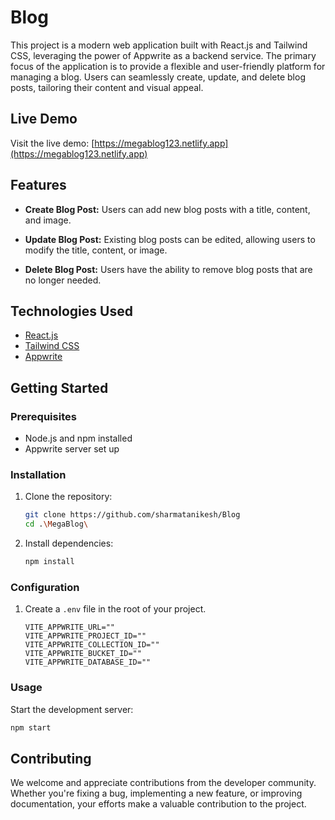 
# Blog
This project is a modern web application built with React.js and Tailwind CSS, leveraging the power of Appwrite as a backend service. The primary focus of the application is to provide a flexible and user-friendly platform for managing a blog. Users can seamlessly create, update, and delete blog posts, tailoring their content and visual appeal.

## Live Demo

Visit the live demo: [https://megablog123.netlify.app](https://megablog123.netlify.app)

## Features

- **Create Blog Post:**
  Users can add new blog posts with a title, content, and  image.

- **Update Blog Post:**
  Existing blog posts can be edited, allowing users to modify the title, content, or image.

- **Delete Blog Post:**
  Users have the ability to remove blog posts that are no longer needed.


## Technologies Used

- [React.js](https://reactjs.org/)
- [Tailwind CSS](https://tailwindcss.com/)
- [Appwrite](https://appwrite.io/)

## Getting Started

### Prerequisites

- Node.js and npm installed
- Appwrite server set up 

### Installation

1. Clone the repository:

    ```bash
    git clone https://github.com/sharmatanikesh/Blog
    cd .\MegaBlog\
    ```

2. Install dependencies:

    ```bash
    npm install
    ```

### Configuration

1. Create a `.env` file in the root of your project.

    ```env
    VITE_APPWRITE_URL=""
    VITE_APPWRITE_PROJECT_ID=""
    VITE_APPWRITE_COLLECTION_ID=""
    VITE_APPWRITE_BUCKET_ID=""
    VITE_APPWRITE_DATABASE_ID=""
    ```

### Usage

Start the development server:

```bash
npm start
 ```


## Contributing
We welcome and appreciate contributions from the developer community. Whether you're fixing a bug, implementing a new feature,
or improving documentation, your efforts make a valuable contribution to the project.
